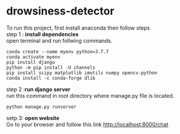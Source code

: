 # drowsiness-detector
To run this project, first install anaconda then follow steps <br/>
step 1 : **install dependencies**<br/>
open terminal and run follwing commands.
```
conda create --name myenv python=3.7.7
conda activate myenv
pip install django
python -m pip install -U channels
pip install scipy matplotlib imutils numpy opencv-python
conda install -c conda-forge dlib
```
step 2 :**run django server**<br/>
run this command in root directory where manage.py file is located.

```
python manage.py runserver

```
setp 3: **open website**<br/>
Go to your browser and follow this link [http://localhost:8000/chat](http://localhost:8000/chat)



